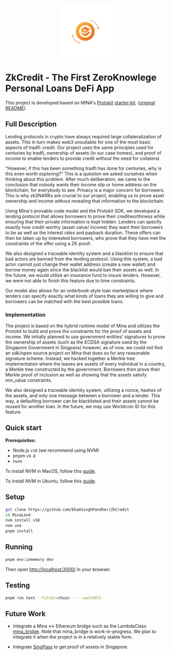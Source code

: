 <div align="center">
    <img alt="MINALEND" width="170" height="170" src="apps/web/public/logo.png"/>
</div>

# ZkCredit - The First ZeroKnowlege Personal Loans DeFi App

This project is developed based on MINA's [Protokit](https://github.com/proto-kit) [starter-kit](https://github.com/proto-kit/starter-kit). ([original README](https://github.com/proto-kit/starter-kit/blob/develop/README.md)).

## Full Description

Lending protocols in crypto have always required large collateralization of assets. This in turn makes web3 unsuitable for one of the most basic aspects of tradfi: credit. Our project uses the same principles used for centuries by tradfi, ownership of assets (in our case homes), and proof of income to enable lenders to provide credit without the need for collateral.

"However, if this has been something tradfi has done for centuries, why is this even worth exploring?" This is a question we asked ourselves when thinking about this problem. After much deliberation, we came to the conclusion that nobody wants their income slip or home address on the blockchain, for everybody to see. Privacy is a major concern for borrowers. This is why zkSNARKs are crucial to our project, enabling us to prove asset ownership and income without revealing that information to the blockchain.

Using Mina's provable code model and the Protokit SDK, we developed a lending protocol that allows borrowers to prove their creditworthiness while ensuring that their private information is kept hidden. Lenders can specify exactly how credit-worthy (asset value/ income) they want their borrowers to be as well as the interest rates and payback duration. These offers can then be taken up by interested borrowers, who prove that they have met the constraints of the offer using a ZK proof.

We also designed a traceable identity system and a blacklist to ensure that bad actors are banned from the lending protocol. Using this system, a bad actor cannot just change their wallet address (create a new wallet) and borrow money again since the blacklist would ban their assets as well. In the future, we would utilize an insurance fund to insure lenders. However, we were not able to finish this feature due to time constraints.

Our model also allows for an orderbook-style loan marketplace where lenders can specify exactly what kinds of loans they are willing to give and borrowers can be matched with the best possible loans.

### Implementation

The project is based on the hybrid runtime model of Mina and utilizes the Protokit to build and prove the constraints for the proof of assets and income. We initially planned to use government entities' signatures to prove the ownership of assets (such as the ECDSA signature used by the Singapore Government in Singpass) however, as of now, we could not find an sdk/open source project on Mina that does so for any reasonable signature scheme. Instead, we hacked together a Merkle tree implementation where the leaves are assets of every individual in a country, a Merkle tree constructed by the government. Borrowers then prove their Merkle proof of inclusion as well as showing that the assets satisfy min_value constraints.

We also designed a traceable identity system, utilizing a nonce, hashes of the assets, and only one message between a borrower and a lender. This way, a defaulting borrower can be blacklisted and their assets cannot be reused for another loan. In the future, we may use Worldcoin ID for this feature.


## Quick start

**Prerequisites:**

- Node.js `v18` (we recommend using NVM)
- pnpm `v9.8`
- nvm

To install NVM in MacOS, follow this [guide](https://sukiphan.medium.com/how-to-install-nvm-node-version-manager-on-macos-d9fe432cc7db).

To install NVM in Ubuntu, follow this [guide](https://github.com/nvm-sh/nvm?tab=readme-ov-file#installing-and-updating).

## Setup

```zsh
git clone https://github.com/EkamSinghPandher/ZkCredit
cd MinaLend
nvm install v18
nvm use
pnpm install
```


## Running

```zsh
pnpm env:inmemory dev
```

Then open [http://localhost:3000/](http://localhost:3000/) in your browser.

## Testing

```zsh
pnpm run test --filter=chain -- --watchAll
```

## Future Work
- Integrate a Mina <-> Ethereum bridge such as the LambdaClass [mina_bridge](https://github.com/lambdaclass/mina_bridge). Note that mina_bridge is work-in-progress. We plan to integrate it when the project is in a relatively stable form.

- Integrate [SingPass](https://api.singpass.gov.sg/) to get proof of assets in Singapore.